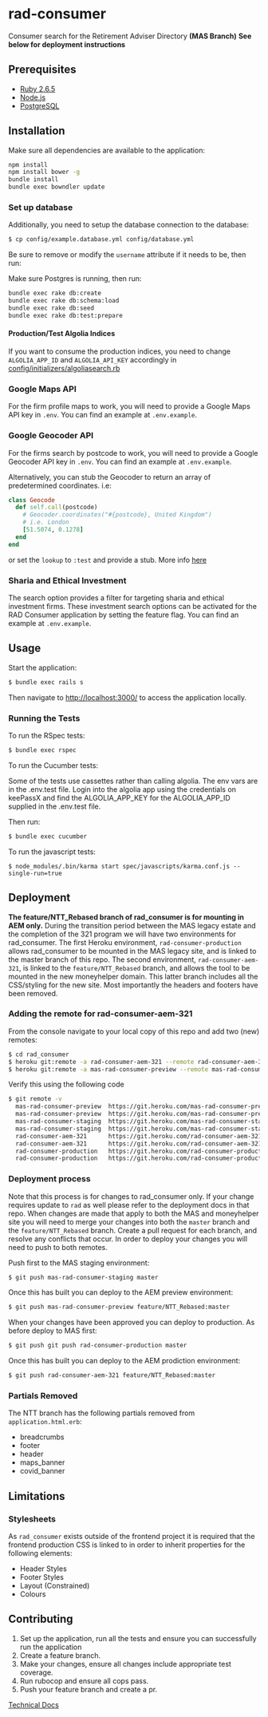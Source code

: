 # rad-consumer

Consumer search for the Retirement Adviser Directory **(MAS Branch)**
**See below for deployment instructions**

## Prerequisites

- [Ruby 2.6.5](http://www.ruby-lang.org/en)
- [Node.js](http://nodejs.org/)
- [PostgreSQL](http://www.postgresql.org/)

## Installation

Make sure all dependencies are available to the application:

```sh
npm install
npm install bower -g
bundle install
bundle exec bowndler update
```

### Set up database

Additionally, you need to setup the database connection to the database:

```sh
$ cp config/example.database.yml config/database.yml
```

Be sure to remove or modify the `username` attribute if it needs to be,
then run:

Make sure Postgres is running, then run:

```sh
bundle exec rake db:create
bundle exec rake db:schema:load
bundle exec rake db:seed
bundle exec rake db:test:prepare
```

#### Production/Test Algolia Indices

If you want to consume the production indices, you need to change
`ALGOLIA_APP_ID` and `ALGOLIA_API_KEY` accordingly in [config/initializers/algoliasearch.rb](config/initializers/algoliasearch.rb)

### Google Maps API

For the firm profile maps to work, you will need to provide a Google Maps API
key in `.env`. You can find an example at `.env.example`.

### Google Geocoder API

For the firms search by postcode to work, you will need to provide a Google Geocoder API
key in `.env`. You can find an example at `.env.example`.

Alternatively, you can stub the Geocoder to return an array of predetermined coordinates. i.e:

```ruby
class Geocode
  def self.call(postcode)
    # Geocoder.coordinates("#{postcode}, United Kingdom")
    # i.e. London
    [51.5074, 0.1278]
  end
end
```

or set the `lookup` to `:test` and provide a stub. More info [here](https://github.com/alexreisner/geocoder)

### Sharia and Ethical Investment

The search option provides a filter for targeting sharia and ethical investment
firms. These investment search options can be activated for the RAD Consumer
application by setting the feature flag. You can find an example at
`.env.example`.

## Usage

Start the application:

```sh
$ bundle exec rails s
```

Then navigate to [http://localhost:3000/](http://localhost:3000/) to access the
application locally.

### Running the Tests

To run the RSpec tests:

```sh
$ bundle exec rspec
```

To run the Cucumber tests:

Some of the tests use cassettes rather than calling algolia. The env vars are
in the .env.test file. Login into the algolia app using the credentials on keePassX and find
the ALGOLIA_APP_KEY for the ALGOLIA_APP_ID supplied in the .env.test file.

Then run:
```sh
$ bundle exec cucumber
```

To run the javascript tests:

```
$ node_modules/.bin/karma start spec/javascripts/karma.conf.js --single-run=true
```

## Deployment

**The **feature/NTT_Rebased** branch of rad_consumer is for mounting in AEM only.**
During the transition period between the MAS legacy estate and the completion of the 321 program we will have two environments for rad_consumer.  The first Heroku environment, `rad-consumer-production` allows rad_consumer to be mounted in the MAS legacy site, and is linked to the master branch of this repo.  The second environment, `rad-consumer-aem-321`, is linked to the `feature/NTT_Rebased` branch, and allows the tool to be mounted in the new moneyhelper domain.  This latter branch includes all the CSS/styling for the new site.  Most importantly the headers and footers have been removed.

### Adding the remote for rad-consumer-aem-321

From the console navigate to your local copy of this repo and add two (new) remotes:
```sh
$ cd rad_consumer
$ heroku git:remote -a rad-consumer-aem-321 --remote rad-consumer-aem-321
$ heroku git:remote -a mas-rad-consumer-preview --remote mas-rad-consumer-preview
```

Verify this using the following code

```sh
$ git remote -v
  mas-rad-consumer-preview	https://git.heroku.com/mas-rad-consumer-preview.git (fetch)
  mas-rad-consumer-preview	https://git.heroku.com/mas-rad-consumer-preview.git (push)
  mas-rad-consumer-staging	https://git.heroku.com/mas-rad-consumer-staging.git (fetch)
  mas-rad-consumer-staging	https://git.heroku.com/mas-rad-consumer-staging.git (push)
  rad-consumer-aem-321	    https://git.heroku.com/rad-consumer-aem-321.git (fetch)
  rad-consumer-aem-321	    https://git.heroku.com/rad-consumer-aem-321.git (push)
  rad-consumer-production	https://git.heroku.com/rad-consumer-production.git (fetch)
  rad-consumer-production	https://git.heroku.com/rad-consumer-production.git (push)
```

### Deployment process

Note that this process is for changes to rad_consumer only.  If your change requires update to `rad` as well please refer to the deployment docs in that repo.
When changes are made that apply to both the MAS and moneyhelper site you will need to merge your changes into both the `master` branch and the `feature/NTT_Rebased` branch.  Create a pull request for each branch, and resolve any conflicts that occur.  In order to deploy your changes you will need to push to both remotes.

Push first to the MAS staging environment:

```sh
$ git push mas-rad-consumer-staging master
```

Once this has built you can deploy to the AEM preview environment:

```sh
$ git push mas-rad-consumer-preview feature/NTT_Rebased:master
```

When your changes have been approved you can deploy to production.  As before deploy to MAS first:

```sh
$ git push git push rad-consumer-production master
```

Once this has built you can deploy to the AEM prodiction environment:

```sh
$ git push rad-consumer-aem-321 feature/NTT_Rebased:master
```

### Partials Removed

The NTT branch has the following partials removed from `application.html.erb`:

- breadcrumbs
- footer
- header
- maps_banner
- covid_banner


## Limitations

### Stylesheets

As `rad_consumer` exists outside of the frontend project it is required that the
frontend production CSS is linked to in order to inherit properties for the
following elements:

- Header Styles
- Footer Styles
- Layout (Constrained)
- Colours

## Contributing

1. Set up the application, run all the tests and ensure you can successfully run
   the application
2. Create a feature branch.
3. Make your changes, ensure all changes include appropriate test coverage.
4. Run rubocop and ensure all cops pass.
5. Push your feature branch and create a pr.

[Technical Docs](https://github.com/moneyadviceservice/technical-docs/tree/master/rad)
